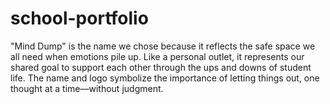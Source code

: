 # school-portfolio

"Mind Dump" is the name we chose because it reflects the safe space we all need when emotions pile up. Like a personal outlet, it represents our shared goal to support each other through the ups and downs of student life. The name and logo symbolize the importance of letting things out, one thought at a time—without judgment.
